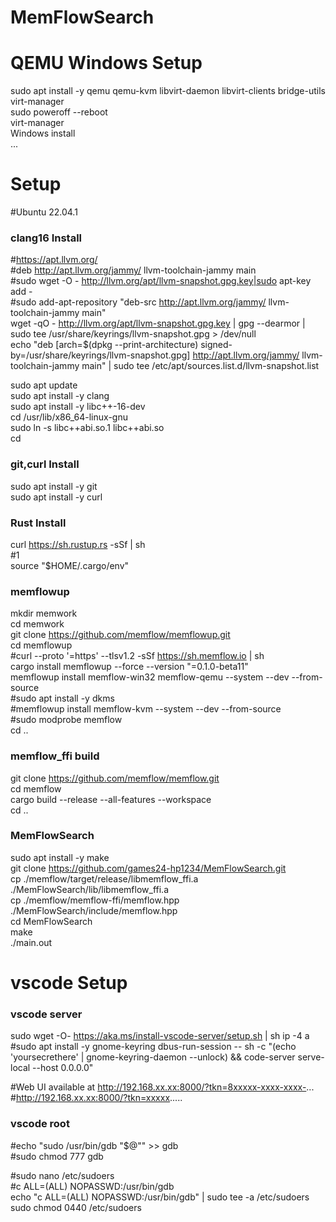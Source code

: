 # MemFlowSearch
# QEMU Windows Setup
sudo apt install -y qemu qemu-kvm libvirt-daemon libvirt-clients bridge-utils virt-manager  
sudo poweroff --reboot  
virt-manager  
Windows install  
...  


# Setup
#Ubuntu 22.04.1

### clang16 Install  
#https://apt.llvm.org/  
#deb http://apt.llvm.org/jammy/ llvm-toolchain-jammy main  
#sudo wget -O - http://llvm.org/apt/llvm-snapshot.gpg.key|sudo apt-key add -  
#sudo add-apt-repository "deb-src http://apt.llvm.org/jammy/ llvm-toolchain-jammy main"  
wget -qO - http://llvm.org/apt/llvm-snapshot.gpg.key | gpg --dearmor | sudo tee /usr/share/keyrings/llvm-snapshot.gpg > /dev/null  
echo "deb [arch=$(dpkg --print-architecture) signed-by=/usr/share/keyrings/llvm-snapshot.gpg] http://apt.llvm.org/jammy/ llvm-toolchain-jammy main" | sudo tee /etc/apt/sources.list.d/llvm-snapshot.list  

sudo apt update  
sudo apt install -y clang  
sudo apt install -y libc++-16-dev  
cd /usr/lib/x86_64-linux-gnu  
sudo ln -s  libc++abi.so.1 libc++abi.so  
cd  

### git,curl Install  
sudo apt install -y git  
sudo apt install -y curl  

### Rust Install    
curl https://sh.rustup.rs -sSf | sh  
#1  
source "$HOME/.cargo/env"  

### memflowup 
mkdir memwork  
cd memwork  
git clone https://github.com/memflow/memflowup.git  
cd memflowup  
#curl --proto '=https' --tlsv1.2 -sSf https://sh.memflow.io | sh  
cargo install memflowup --force --version "=0.1.0-beta11"  
memflowup install memflow-win32 memflow-qemu --system --dev --from-source  
#sudo apt install -y dkms  
#memflowup install memflow-kvm --system --dev --from-source  
#sudo modprobe memflow  
cd ..  

### memflow_ffi build  
git clone https://github.com/memflow/memflow.git  
cd memflow  
cargo build --release --all-features --workspace  
cd ..  

### MemFlowSearch  
sudo apt install -y make  
git clone https://github.com/games24-hp1234/MemFlowSearch.git  
cp ./memflow/target/release/libmemflow_ffi.a ./MemFlowSearch/lib/libmemflow_ffi.a  
cp ./memflow/memflow-ffi/memflow.hpp ./MemFlowSearch/include/memflow.hpp  
cd MemFlowSearch  
make  
./main.out  

# vscode Setup  
### vscode server
sudo wget -O- https://aka.ms/install-vscode-server/setup.sh | sh
ip -4 a
#sudo apt install -y gnome-keyring
dbus-run-session -- sh -c "(echo 'yoursecrethere' | gnome-keyring-daemon --unlock) && code-server serve-local --host 0.0.0.0"

#Web UI available at http://192.168.xx.xx:8000/?tkn=8xxxxx-xxxx-xxxx-...  
#http://192.168.xx.xx:8000/?tkn=xxxxx.....


### vscode root  
#echo "sudo /usr/bin/gdb \"\$@\"" >> gdb  
#sudo chmod 777 gdb  

#sudo nano /etc/sudoers  
#c ALL=(ALL) NOPASSWD:/usr/bin/gdb  
echo "c ALL=(ALL) NOPASSWD:/usr/bin/gdb" | sudo tee -a /etc/sudoers  
sudo chmod 0440 /etc/sudoers  
